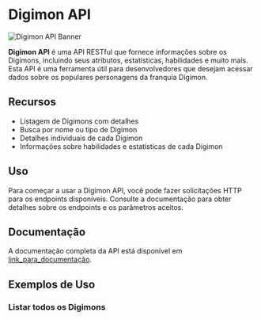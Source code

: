 # Digimon API

![Digimon API Banner](https://url_para_uma_imagem_banner_do_projeto)

**Digimon API** é uma API RESTful que fornece informações sobre os Digimons, incluindo seus atributos, estatísticas, habilidades e muito mais. Esta API é uma ferramenta útil para desenvolvedores que desejam acessar dados sobre os populares personagens da franquia Digimon.

## Recursos

- Listagem de Digimons com detalhes
- Busca por nome ou tipo de Digimon
- Detalhes individuais de cada Digimon
- Informações sobre habilidades e estatísticas de cada Digimon

## Uso

Para começar a usar a Digimon API, você pode fazer solicitações HTTP para os endpoints disponíveis. Consulte a documentação para obter detalhes sobre os endpoints e os parâmetros aceitos.

## Documentação

A documentação completa da API está disponível em [link_para_documentação](https://url_para_documentação_da_api).

## Exemplos de Uso

### Listar todos os Digimons

